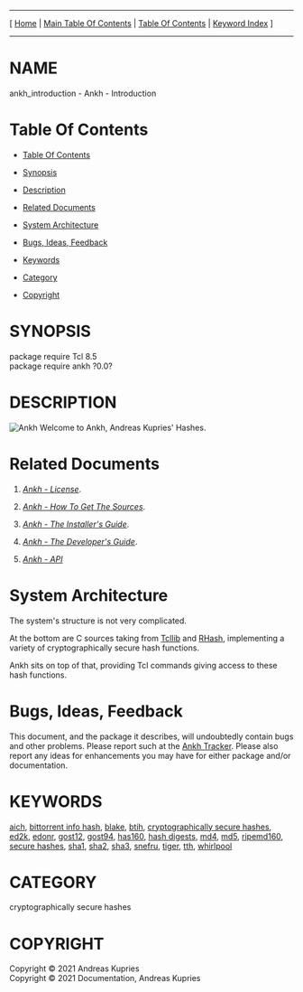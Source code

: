 
[//000000001]: # (ankh\_introduction \- Ankh)
[//000000002]: # (Generated from file 'ankh\_intro\.man' by tcllib/doctools with format 'markdown')
[//000000003]: # (Copyright &copy; 2021 Andreas Kupries)
[//000000004]: # (Copyright &copy; 2021 Documentation, Andreas Kupries)
[//000000005]: # (ankh\_introduction\(n\) 0\.0 doc "Ankh")

<hr> [ <a href="../../../../../../home">Home</a> &#124; <a
href="../../toc.md">Main Table Of Contents</a> &#124; <a
href="../toc.md">Table Of Contents</a> &#124; <a
href="../../index.md">Keyword Index</a> ] <hr>

# NAME

ankh\_introduction \- Ankh \- Introduction

# <a name='toc'></a>Table Of Contents

  - [Table Of Contents](#toc)

  - [Synopsis](#synopsis)

  - [Description](#section1)

  - [Related Documents](#section2)

  - [System Architecture](#section3)

  - [Bugs, Ideas, Feedback](#section4)

  - [Keywords](#keywords)

  - [Category](#category)

  - [Copyright](#copyright)

# <a name='synopsis'></a>SYNOPSIS

package require Tcl 8\.5  
package require ankh ?0\.0?  

# <a name='description'></a>DESCRIPTION

![](\.\./\.\./image/logo\.png "Ankh") Welcome to Ankh, Andreas Kupries' Hashes\.

# <a name='section2'></a>Related Documents

  1. *[Ankh \- License](ankh\_license\.md)*\.

  1. *[Ankh \- How To Get The Sources](ankh\_sources\.md)*\.

  1. *[Ankh \- The Installer's Guide](ankh\_installer\.md)*\.

  1. *[Ankh \- The Developer's Guide](ankh\_devguide\.md)*\.

  1. *[Ankh \- API](ankh\.md)*

# <a name='section3'></a>System Architecture

The system's structure is not very complicated\.

At the bottom are C sources taking from
[Tcllib](https://core\.tcl\-lang\.org/tcllib) and
[RHash](https://github\.com/rhash/RHash), implementing a variety of
cryptographically secure hash functions\.

Ankh sits on top of that, providing Tcl commands giving access to these hash
functions\.

# <a name='section4'></a>Bugs, Ideas, Feedback

This document, and the package it describes, will undoubtedly contain bugs and
other problems\. Please report such at the [Ankh
Tracker](https://core\.tcl\-lang\.org/akupries/ankh)\. Please also report any
ideas for enhancements you may have for either package and/or documentation\.

# <a name='keywords'></a>KEYWORDS

[aich](\.\./\.\./index\.md\#aich), [bittorrent info
hash](\.\./\.\./index\.md\#bittorrent\_info\_hash),
[blake](\.\./\.\./index\.md\#blake), [btih](\.\./\.\./index\.md\#btih),
[cryptographically secure
hashes](\.\./\.\./index\.md\#cryptographically\_secure\_hashes),
[ed2k](\.\./\.\./index\.md\#ed2k), [edonr](\.\./\.\./index\.md\#edonr),
[gost12](\.\./\.\./index\.md\#gost12), [gost94](\.\./\.\./index\.md\#gost94),
[has160](\.\./\.\./index\.md\#has160), [hash
digests](\.\./\.\./index\.md\#hash\_digests), [md4](\.\./\.\./index\.md\#md4),
[md5](\.\./\.\./index\.md\#md5), [ripemd160](\.\./\.\./index\.md\#ripemd160),
[secure hashes](\.\./\.\./index\.md\#secure\_hashes),
[sha1](\.\./\.\./index\.md\#sha1), [sha2](\.\./\.\./index\.md\#sha2),
[sha3](\.\./\.\./index\.md\#sha3), [snefru](\.\./\.\./index\.md\#snefru),
[tiger](\.\./\.\./index\.md\#tiger), [tth](\.\./\.\./index\.md\#tth),
[whirlpool](\.\./\.\./index\.md\#whirlpool)

# <a name='category'></a>CATEGORY

cryptographically secure hashes

# <a name='copyright'></a>COPYRIGHT

Copyright &copy; 2021 Andreas Kupries  
Copyright &copy; 2021 Documentation, Andreas Kupries
